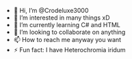 - 👋 Hi, I’m @Crodeluxe3000
- 👀 I’m interested in many things xD
- 🌱 I’m currently learning C# and HTML
- 💞️ I’m looking to collaborate on anything
- 📫 How to reach me anyway you want
- ⚡ Fun fact: I have Heterochromia iridum

<!---
Crodeluxe3000/Crodeluxe3000 is a ✨ special ✨ repository because its `README.md` (this file) appears on your GitHub profile.
You can click the Preview link to take a look at your changes.
--->
